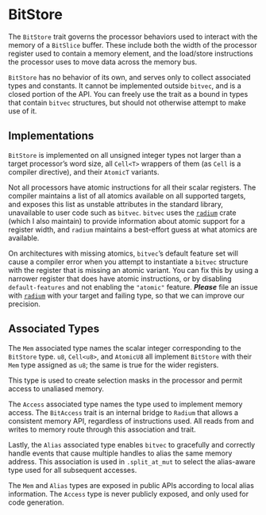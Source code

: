 # BitStore

The `BitStore` trait governs the processor behaviors used to interact with the
memory of a `BitSlice` buffer. These include both the width of the processor
register used to contain a memory element, and the load/store instructions the
processor uses to move data across the memory bus.

`BitStore` has no behavior of its own, and serves only to collect associated
types and constants. It cannot be implemented outside `bitvec`, and is a closed
portion of the API. You can freely use the trait as a bound in types that
contain `bitvec` structures, but should not otherwise attempt to make use of it.

## Implementations

`BitStore` is implemented on all unsigned integer types not larger than a target
processor’s word size, all `Cell<T>` wrappers of them (as `Cell` is a compiler
directive), and their `AtomicT` variants.

Not all processors have atomic instructions for all their scalar registers. The
compiler maintains a list of all atomics available on all supported targets, and
exposes this list as unstable attributes in the standard library, unavailable to
user code such as `bitvec`. `bitvec` uses the [`radium`] crate (which I also
maintain) to provide information about atomic support for a register width, and
`radium` maintains a best-effort guess at what atomics are available.

On architectures with missing atomics, `bitvec`’s default feature set will cause
a compiler error when you attempt to instantiate a `bitvec` structure with the
register that is missing an atomic variant. You can fix this by using a narrower
register that does have atomic instructions, or by disabling `default-features`
and not enabling the `"atomic"` feature. ***Please*** file an issue with
[`radium`] with your target and failing type, so that we can improve our
precision.

## Associated Types

The `Mem` associated type names the scalar integer corresponding to the
`BitStore` type. `u8`, `Cell<u8>`, and `AtomicU8` all implement `BitStore` with
their `Mem` type assigned as `u8`; the same is true for the wider registers.

This type is used to create selection masks in the processor and permit access
to unaliased memory.

The `Access` associated type names the type used to implement memory access. The
`BitAccess` trait is an internal bridge to `Radium` that allows a consistent
memory API, regardless of instructions used. All reads from and writes to memory
route through this association and trait.

Lastly, the `Alias` associated type enables `bitvec` to gracefully and correctly
handle events that cause multiple handles to alias the same memory address. This
association is used in `.split_at_mut` to select the alias-aware type used for
all subsequent accesses.

The `Mem` and `Alias` types are exposed in public APIs according to local alias
information. The `Access` type is never publicly exposed, and only used for code
generation.

[`radium`]: https://github.com/mystor/radium/
